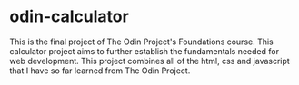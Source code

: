 # odin-calculator
This is the final project of The Odin Project's Foundations course. This calculator project aims to further establish the fundamentals needed for web development. This project combines all of the html, css and javascript that I have so far learned from The Odin Project. 